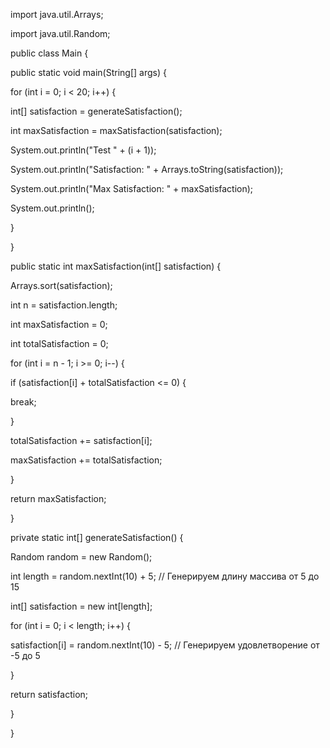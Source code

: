 ﻿import java.util.Arrays;

import java.util.Random;

public class Main {

public static void main(String[] args) {

for (int i = 0; i < 20; i++) {

int[] satisfaction = generateSatisfaction();

int maxSatisfaction = maxSatisfaction(satisfaction);

System.out.println("Test " + (i + 1));

System.out.println("Satisfaction: " + Arrays.toString(satisfaction));

System.out.println("Max Satisfaction: " + maxSatisfaction);

System.out.println();

}

}

public static int maxSatisfaction(int[] satisfaction) {

Arrays.sort(satisfaction);

int n = satisfaction.length;

int maxSatisfaction = 0;

int totalSatisfaction = 0;

for (int i = n - 1; i >= 0; i--) {

if (satisfaction[i] + totalSatisfaction <= 0) {

break;

}

totalSatisfaction += satisfaction[i];

maxSatisfaction += totalSatisfaction;

}

return maxSatisfaction;

}

private static int[] generateSatisfaction() {

Random random = new Random();

int length = random.nextInt(10) + 5; // Генерируем длину массива от 5 до 15

int[] satisfaction = new int[length];

for (int i = 0; i < length; i++) {

satisfaction[i] = random.nextInt(10) - 5; // Генерируем удовлетворение от -5 до 5

}

return satisfaction;

}

}
